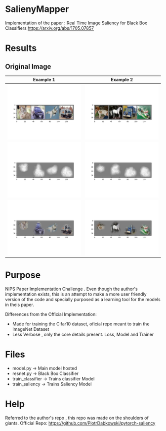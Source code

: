 # SalienyMapper
Implementation of the paper :
Real Time Image Saliency for Black Box Classifiers
https://arxiv.org/abs/1705.07857

# Results

## Original Image

Example 1             |  Example 2
:-------------------------:|:-------------------------:
![](./screenshots/images.png)  |  ![](./screenshots/images2.png)
![](./screenshots/masks.png)  |  ![](./screenshots/masks2.png)
![](./screenshots/segmented.png)  |  ![](./screenshots/segmented2.png)
# Purpose
NIPS Paper Implementation Challenge . Even though the author's  implementation exists, this is an attempt to make a more user friendly version of the code and specially purposed as a learning tool for the models in theis paper.

Differences from the Official Implementation:

* Made for training the Cifar10 dataset,  oficial repo meant to train the ImageNet Dataset
*  Less Verbose , only the core details present. Loss, Model and Trainer


# Files

* model.py ->  Main model hosted
* resnet.py -> Black Box Classifier
* train_classifier -> Trains classifier Model
* train_saliency -> Trains Saliency Model

# Help
Referred to the author's repo , this repo was made on the shoulders of giants.
Official Repo: https://github.com/PiotrDabkowski/pytorch-saliency


